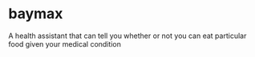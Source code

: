 # baymax
A health assistant that can tell you whether or not you can eat particular food given your medical condition
